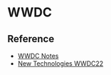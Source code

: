 # WWDC

## Reference

- [WWDC Notes](https://www.wwdcnotes.com/)
- [New Technologies WWDC22](https://developer.apple.com/documentation/new-technologies-wwdc22)